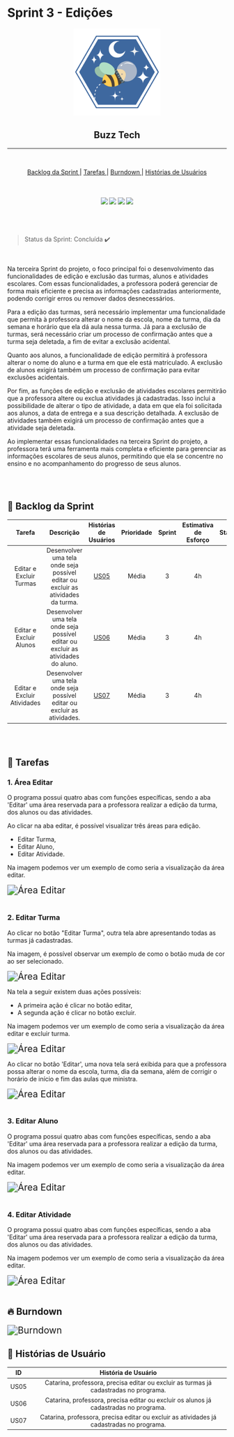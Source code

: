 

# Sprint 3 - Edições


<p align="center">
      <img src="/doc/img/logo-BuzzTech.png" alt="logo da Buzz Tech" width="200">
      <h2 align="center"> Buzz Tech</h2>





<hr>
<br>
<p align="center">
  <a href ="#backlog"> Backlog da Sprint </a>  | 
  <a href ="#tarefas"> Tarefas </a>  |
  <a href ="#burndown"> Burndown </a>  |
  <a href ="#historia"> Histórias de Usuários </a>  

</p>



</p>



<br>

<h4 align="center">
 <a href="https://docs.oracle.com/en/java/"><img src = "https://img.shields.io/badge/Java-ED8B00?style=for-the-badge&logo=java&logoColor=white"/></a>
 <a href="https://docs.github.com/pt"><img src = "https://img.shields.io/badge/github-%23121011.svg?style=for-the-badge&logo=github&logoColor=white"/></a>
 <a href="https://help.figma.com/hc/en-us"><img src = "https://img.shields.io/badge/Figma-F24E1E?style=for-the-badge&logo=figma&logoColor=white"/></a>
 <a href="https://dev.mysql.com/doc/"><img src = "https://img.shields.io/badge/mysql-%2300f.svg?style=for-the-badge&logo=mysql&logoColor=white"/></a>
</h4>




<br>
<br>

> Status da Sprint: Concluída :heavy_check_mark:

<br>

Na terceira Sprint do projeto, o foco principal foi o desenvolvimento das funcionalidades de edição e exclusão das turmas, alunos e atividades escolares. Com essas funcionalidades, a professora poderá gerenciar de forma mais eficiente e precisa as informações cadastradas anteriormente, podendo corrigir erros ou remover dados desnecessários.

Para a edição das turmas, será necessário implementar uma funcionalidade que permita à professora alterar o nome da escola, nome da turma, dia da semana e horário que ela dá aula nessa turma. Já para a exclusão de turmas, será necessário criar um processo de confirmação antes que a turma seja deletada, a fim de evitar a exclusão acidental.

Quanto aos alunos, a funcionalidade de edição permitirá à professora alterar o nome do aluno e a turma em que ele está matriculado. A exclusão de alunos exigirá também um processo de confirmação para evitar exclusões acidentais.

Por fim, as funções de edição e exclusão de atividades escolares permitirão que a professora altere ou exclua atividades já cadastradas. Isso inclui a possibilidade de alterar o tipo de atividade, a data em que ela foi solicitada aos alunos, a data de entrega e a sua descrição detalhada. A exclusão de atividades também exigirá um processo de confirmação antes que a atividade seja deletada.

Ao implementar essas funcionalidades na terceira Sprint do projeto, a professora terá uma ferramenta mais completa e eficiente para gerenciar as informações escolares de seus alunos, permitindo que ela se concentre no ensino e no acompanhamento do progresso de seus alunos.


<br>
<br>

##  :date: Backlog da Sprint<a id="backlog"></a>




|                            Tarefa                            |                          Descrição                           |               Histórias de Usuários                | Prioridade | Sprint | Estimativa de Esforço |       Status       |
| :----------------------------------------------------------: | :----------------------------------------------------------: | :------------------------------------------------: | :--------: | :----: | :-------------------: | :----------------: |
|   Editar e Excluir Turmas | Desenvolver uma tela onde seja possível editar ou excluir as atividades da turma. | <a href='#us05'>US05</a> |   Média    |   3    |          4h           | :white_check_mark: |
|   Editar e Excluir Alunos | Desenvolver uma tela onde seja possível editar ou excluir as atividades do aluno. | <a href='#us06'>US06</a> |   Média    |   3    |          4h           | :white_check_mark: |
|  Editar e Excluir Atividades | Desenvolver uma tela onde seja possível editar ou excluir as atividades. | <a href='#us07'>US07</a> |   Média    |   3    |          4h           | :white_check_mark: |





<br>
<br>



## :checkered_flag: Tarefas <a id="tarefas"></a>

### 1. Área Editar </a>

O programa possui quatro abas com funções específicas, sendo a aba 'Editar' uma área reservada para a professora realizar a edição da turma, dos alunos ou das atividades.

Ao clicar na aba editar, é possível visualizar três áreas para edição. 

* Editar Turma,
* Editar Aluno,
* Editar Atividade. 

Na imagem podemos ver um exemplo de como seria a visualização da área editar.

<img src="https://github.com/BuzzTech-API/API_ADS_2SEMESTE_2023.1/blob/main/doc/img/area_editar.png" alt="Área Editar" style="zoom: 150%;" />


<br>
<br>

### 2. Editar Turma </a>

Ao clicar no botão "Editar Turma", outra tela abre apresentando todas as turmas já cadastradas. 

Na imagem, é possível observar um exemplo de como o botão muda de cor ao ser selecionado.

<img src="https://github.com/BuzzTech-API/API_ADS_2SEMESTE_2023.1/blob/main/doc/img/botao_editar_turma.png" alt="Área Editar" style="zoom: 150%;" />

Na tela a seguir existem duas ações possíveis:

* A primeira ação é clicar no botão editar,
* A segunda ação é clicar no botão excluir. 

Na imagem podemos ver um exemplo de como seria a visualização da área editar e excluir turma.

<img src="https://github.com/BuzzTech-API/API_ADS_2SEMESTE_2023.1/blob/main/doc/img/area_editar_turma.png" alt="Área Editar" style="zoom: 150%;" />

Ao clicar no botão 'Editar', uma nova tela será exibida para que a professora possa alterar o nome da escola, turma, dia da semana, além de corrigir o horário de início e fim das aulas que ministra.

<img src="https://github.com/BuzzTech-API/API_ADS_2SEMESTE_2023.1/blob/main/doc/img/area_editar.png" alt="Área Editar" style="zoom: 150%;" />


<br>
<br>

### 3. Editar Aluno </a>

O programa possui quatro abas com funções específicas, sendo a aba 'Editar' uma área reservada para a professora realizar a edição da turma, dos alunos ou das atividades.

Na imagem podemos ver um exemplo de como seria a visualização da área editar.

<img src="https://github.com/BuzzTech-API/API_ADS_2SEMESTE_2023.1/blob/main/doc/img/area_editar_turma.png" alt="Área Editar" style="zoom: 150%;" />

<br>
<br>

### 4. Editar Atividade </a>

O programa possui quatro abas com funções específicas, sendo a aba 'Editar' uma área reservada para a professora realizar a edição da turma, dos alunos ou das atividades.

Na imagem podemos ver um exemplo de como seria a visualização da área editar.

<img src="https://github.com/BuzzTech-API/API_ADS_2SEMESTE_2023.1/blob/main/doc/img/aba_editar.png" alt="Área Editar" style="zoom: 150%;" />

<br>
<br>

## :fire: Burndown <a id='burndown'></a>

<img src="https://github.com/BuzzTech-API/API_ADS_2SEMESTE_2023.1/blob/main/doc/img/burndown3.jpeg" alt="Burndown" style="zoom: 150%;" />

<br>




## :key: Histórias de Usuário<a id="historia"></a>




|          ID           |                     História de Usuário                      |
| :-------------------: | :----------------------------------------------------------: |
| US05<a id='us05'></a> | Catarina, professora, precisa editar ou excluir as turmas já cadastradas no programa. |
| US06<a id='us06'></a> | Catarina, professora, precisa editar ou excluir os alunos já cadastradas no programa. |
| US07<a id='us07'></a> | Catarina, professora, precisa editar ou excluir as atividades já cadastradas no programa. |


<br>

